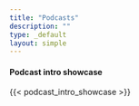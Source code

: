 ```yaml
---
title: "Podcasts"
description: ""
type: _default
layout: simple
---
```


#### Podcast intro showcase
{{< podcast_intro_showcase >}}
